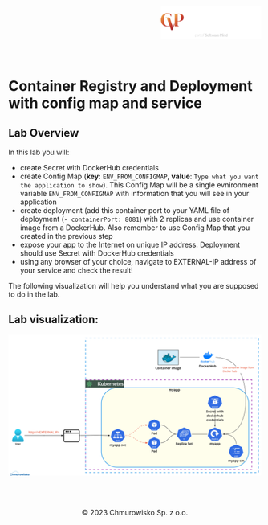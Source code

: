 <img src="../../../img/logo.png" alt="CVP logo" width="200" align="right">
<br><br>
<br><br>
<br><br>

# Container Registry and Deployment with config map and service

## Lab Overview

In this lab you will:
- create Secret with DockerHub credentials
- create Config Map (**key**: `ENV_FROM_CONFIGMAP`, **value**: `Type what you want the application to show`). This Config Map will be a single evnironment variable `ENV_FROM_CONFIGMAP` with information that you will see in your application
- create deployment (add this container port to your YAML file of deployment (`- containerPort: 8081`) with 2 replicas and use container image from a DockerHub. Also remember to use Config Map that you created in the previous step
-  expose your app to the Internet on unique IP address. Deployment should use Secret with DockerHub credentials 
-  using any browser of your choice, navigate to EXTERNAL-IP address of your service and check the result!


The following visualization will help you understand what you are supposed to do in the lab.

## Lab visualization:
![img](./img/s1_02.png)


<br><br>

<center><p>&copy; 2023 Chmurowisko Sp. z o.o.<p></center>
